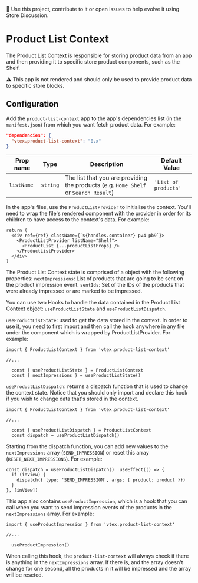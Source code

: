 📢 Use this project, contribute to it or open issues to help evolve it using Store Discussion.

# Product List Context

The Product List Context is responsible for storing product data from an app and then providing it to specific store product components, such as the Shelf.

⚠️ This app is not rendered and should only be used to provide product data to specific store blocks.

## Configuration

Add the `product-list-context` app to the app's dependencies list (in the `manifest.json`) from which you want fetch product data. For example:

```json
"dependencies": {
  "vtex.product-list-context": "0.x"
}
```

| Prop name | Type | Description | Default Value |
| --- | --- | --- | --- |
| `listName` | `string` | The list that you are providing the products (e.g. `Home Shelf` or `Search Result`) | `'List of products'` |


In the app's files, use the `ProductListProvider` to initialise the context. You'll need to wrap the file's rendered component with the provider in order for its children to have access to the context's data. For example:

```tsx
return (
  <div ref={ref} className={`${handles.container} pv4 pb9`}>
    <ProductListProvider listName="Shelf">
      <ProductList {...productListProps} />
    </ProductListProvider>
  </div>
)
```

The Product List Context state is comprised of a object with the following properties: `nextImpressions`: List of products that are going to be sent on the product impression event.
`sentIds`: Set of the IDs of the products that were already impressed or are marked to be impressed.

You can use two Hooks to handle the data contained in the Product List Context object: `useProductListState` and `useProductListDispatch`.

`useProductListState`: used to get the data stored in the context. In order to use it, you need to first import and then call the hook anywhere in any file under the component which is wrapped by ProductListProvider. For example:

```tsx
import { ProductListContext } from 'vtex.product-list-context'

//...

  const { useProductListState } = ProductListContext
  const { nextImpressions } = useProductListState()
```

`useProductListDispatch`: returns a dispatch function that is used to change the context state. Notice that you should only import and declare this hook if you wish to change data that's stored in the context.

```tsx
import { ProductListContext } from 'vtex.product-list-context'

//...

  const { useProductListDispatch } = ProductListContext
  const dispatch = useProductListDispatch()
```

Starting from the dispatch function, you can add new values to the `nextImpressions` array (`SEND_IMPRESSION`) or reset this array (`RESET_NEXT_IMPRESSIONS`). For example:

```tsx
const dispatch = useProductListDispatch()  useEffect(() => {
  if (inView) {
    dispatch({ type: 'SEND_IMPRESSION', args: { product: product }})
  }
}, [inView])
```

This app also contains `useProductImpression`, which is a hook that you can call when you want to send impression events of the products in the `nextImpressions` array. For example:

```tsx
import { useProductImpression } from 'vtex.product-list-context'

//...

  useProductImpression()
```

When calling this hook, the `product-list-context` will always check if there is anything in the `nextImpressions` array. If there is, and the array doesn't change for one second, all the products in it will be impressed and the array will be reseted.
